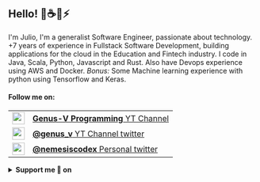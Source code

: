 ## Hello! 🦀☕🐍⚡
I'm Julio, I'm a generalist Software Engineer, passionate about technology. 
+7 years of experience in Fullstack Software Development, building applications for the cloud in the Education and Fintech industry. I code in Java, Scala, Python, Javascript and Rust.
Also have Devops experience using AWS and Docker.
*Bonus:* Some Machine learning experience with python using Tensorflow and Keras.

#### Follow me on:

<table>
    <tr>
        <td>
            <a href="https://www.youtube.com/c/GenusvProgramming?sub_confirmation=1">
                <img src="https://user-images.githubusercontent.com/3976562/87174117-bd070380-c2a4-11ea-9c3d-afc54bf9c01b.png" width="25"/>
            </a>
        </td>
        <td>
            <a href="https://www.youtube.com/c/GenusvProgramming?sub_confirmation=1">
                <b>Genus-V Programming</b> YT Channel
            </a>
        </td>
    </tr>
    <tr>
        <td>
            <a href="https://twitter.com/genus_v">
                <img src="https://user-images.githubusercontent.com/3976562/87174094-b4163200-c2a4-11ea-9c58-2063d56c0f7b.png" width="25"/>
            </a>
        </td>
        <td>
            <a href="https://twitter.com/genus_v">
                <b>@genus_v</b> YT Channel twitter
            </a>
        </td>
    </tr>
    <tr>
        <td>
            <a href="https://twitter.com/nemesiscodex">
                <img src="https://user-images.githubusercontent.com/3976562/87174094-b4163200-c2a4-11ea-9c58-2063d56c0f7b.png" width="25"/>
            </a>
        </td>
        <td>
            <a href="https://twitter.com/nemesiscodex">
                <b>@nemesiscodex</b> Personal twitter
            </a>
        </td>
    </tr>
</table>

<details>
<summary>
    <b>Support me 💓 on</b>
</summary>
<table>
    <tr>
        <td>
            <a href="https://www.patreon.com/bePatron?u=14459306">
                <img src="https://user-images.githubusercontent.com/3976562/87174130-c001f400-c2a4-11ea-959d-556cb937b05c.png" width="25"/>
            </a>
        </td>
        <td>
            <a href="https://www.patreon.com/bePatron?u=14459306">
                <b>Patreon</b>
            </a>
        </td>
    </tr>
</table>

<table>
    <tr>
        <td>
            <img src="https://user-images.githubusercontent.com/3976562/87174142-c42e1180-c2a4-11ea-9c8a-1a9e0a8acca6.png" width="25"/>
        </td>
        <td>
            <b>BTC:</b>
            <code>1LDJzrM5gZuHoWN57NS2cuPh8yaLi8uUa4</code>
        </td>
    </tr>
    <tr>
        <td>
            <img src="https://user-images.githubusercontent.com/3976562/87174161-c85a2f00-c2a4-11ea-81fd-4b1ccb4a6081.png" width="25"/>
        </td>
        <td>
            <b>ETH:</b>
            <code>0xff5d5b0eb36640a7e8fc61ae49977c6b2f3a2ced</code>
        </td>
    </tr>
    <tr>
        <td>
            <img src="https://user-images.githubusercontent.com/3976562/87174194-d3ad5a80-c2a4-11ea-919a-79dbcd5dbc59.png" width="25"/>
        </td>
        <td>
            <b>LTC:</b>
            <code>LhRe5Jh2WMEAuTA1ByXnJzD56gQu2CcbGC</code>
        </td>
    </tr>
</table>
</details>